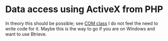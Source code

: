 # Data access using ActiveX from PHP

In theory this should be possible; see [COM class](http://cn.php.net/manual/en/book.com.php)
I do not feel the need to write code for it.
Maybe this is the way to go if you are on Windows and want to use Btrieve.

